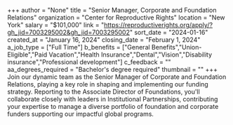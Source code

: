 +++
author = "None"
title = "Senior Manager, Corporate and Foundation Relations"
organization = "Center for Reproductive Rights"
location = "New York"
salary = "$101,000"
link = "https://reproductiverights.org/apply/?gh_jid=7003295002&gh_jid=7003295002"
sort_date = "2024-01-16"
created_at = "January 16, 2024"
closing_date = "February 1, 2024"
a_job_type = ["Full Time"]
b_benefits = ["General Benefits","Union-Eligible","Paid Vacation","Health Insurance","Dental","Vision","Disability insurance","Professional development"]
c_feedback = ""
aa_degrees_required = "Bachelor's degree required"
thumbnail = ""
+++
Join our dynamic team as the Senior Manager of Corporate and Foundation Relations, playing a key role in shaping and implementing our funding strategy. Reporting to the Associate Director of Foundations, you'll collaborate closely with leaders in Institutional Partnerships, contributing your expertise to manage a diverse portfolio of foundation and corporate funders supporting our impactful global programs. 